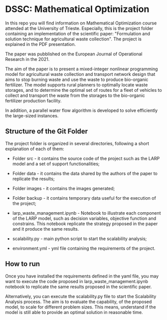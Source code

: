 # DSSC: Mathematical Optimization

In this repo you will find information on Mathematical Optimization course attended at the University of Trieste. Especially, this is the project folder containing an implementation of the scientific paper: "Formulation and solution technique for agricultural waste collection". The project is explained in the PDF presentation.

The paper was pubblished on the European Journal of Operational Research in the 2021.

The aim of the paper is to present a mixed-integer nonlinear programming model for agricultural waste collection and transport network design that aims to stop burning waste and use the waste to produce bio-organic fertilizer. The model supports rural planners to optimally locate waste storages, and to determine the optimal set of routes for a fleet of vehicles to collect and transport the waste from the storages to the bio-organic fertilizer production facility.

In addition, a parallel water flow algorithm is developed to solve efficiently the large-sized instances.

## Structure of the Git Folder

The project folder is organized in several directories, following a short explanation of each of them:

- Folder src - it contains the source code of the project such as the LARP model and a set of support functionalities;

- Folder data - it contains the data shared by the authors of the paper to replicate the results;

- Folder images - it contains the images generated;

- Folder backup - it contains temporary data useful for the execution of the project;

- larp_waste_management.ipynb - Notebook to illustrate each component of the LARP model, such as decision variables, objective function and constrains. This notebook replicate the strategy proposed in the paper and it produce the same results.

- scalability.py - main python script to start the scalability analysis;

- environment.yml - yml file containing the requirements of the project.

## How to run

Once you have installed the requirements defined in the yaml file, you may want to execute the code proposed in larp_waste_management.ipynb notebook to replicate the same results proposed in the scientific paper.

Alternatively, you can execute the scalability.py file to start the Scalability Analysis process. The aim is to evaluate the capability, of the proposed model, to scale for different problem sizes. This means, understand if the model is still able to provide an optimal solution in reasonable time.